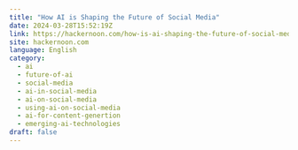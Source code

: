 ```yaml
---
title: "How AI is Shaping the Future of Social Media"
date: 2024-03-28T15:52:19Z
link: https://hackernoon.com/how-is-ai-shaping-the-future-of-social-media?source=rss&utm_medium=RSS&utm_source=news.12bit.vn
site: hackernoon.com
language: English
category:
  - ai
  - future-of-ai
  - social-media
  - ai-in-social-media
  - ai-on-social-media
  - using-ai-on-social-media
  - ai-for-content-genertion
  - emerging-ai-technologies
draft: false
---
```

